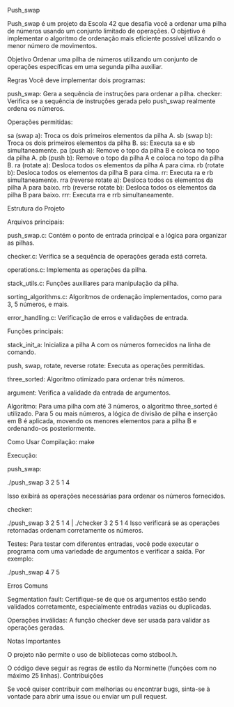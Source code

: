 Push_swap

Push_swap é um projeto da Escola 42 que desafia você a ordenar uma pilha de números usando um conjunto limitado de operações. O objetivo é implementar o algoritmo de ordenação mais eficiente possível utilizando o menor número de movimentos.

Objetivo
Ordenar uma pilha de números utilizando um conjunto de operações específicas em uma segunda pilha auxiliar.

Regras
Você deve implementar dois programas:

push_swap: Gera a sequência de instruções para ordenar a pilha.
checker: Verifica se a sequência de instruções gerada pelo push_swap realmente ordena os números.

Operações permitidas:

sa (swap a): Troca os dois primeiros elementos da pilha A.
sb (swap b): Troca os dois primeiros elementos da pilha B.
ss: Executa sa e sb simultaneamente.
pa (push a): Remove o topo da pilha B e coloca no topo da pilha A.
pb (push b): Remove o topo da pilha A e coloca no topo da pilha B.
ra (rotate a): Desloca todos os elementos da pilha A para cima.
rb (rotate b): Desloca todos os elementos da pilha B para cima.
rr: Executa ra e rb simultaneamente.
rra (reverse rotate a): Desloca todos os elementos da pilha A para baixo.
rrb (reverse rotate b): Desloca todos os elementos da pilha B para baixo.
rrr: Executa rra e rrb simultaneamente.

Estrutura do Projeto

Arquivos principais:

push_swap.c: Contém o ponto de entrada principal e a lógica para organizar as pilhas.

checker.c: Verifica se a sequência de operações gerada está correta.

operations.c: Implementa as operações da pilha.

stack_utils.c: Funções auxiliares para manipulação da pilha.

sorting_algorithms.c: Algoritmos de ordenação implementados, como para 3, 5 números, e mais.

error_handling.c: Verificação de erros e validações de entrada.

Funções principais:

stack_init_a: Inicializa a pilha A com os números fornecidos na linha de comando.

push, swap, rotate, reverse rotate: Executa as operações permitidas.

three_sorted: Algoritmo otimizado para ordenar três números.

argument: Verifica a validade da entrada de argumentos.

Algoritmo:
Para uma pilha com até 3 números, o algoritmo three_sorted é utilizado.
Para 5 ou mais números, a lógica de divisão de pilha e inserção em B é aplicada, movendo os menores elementos para a pilha B e ordenando-os posteriormente.

Como Usar
Compilação:
make

Execução:

push_swap:

./push_swap 3 2 5 1 4

Isso exibirá as operações necessárias para ordenar os números fornecidos.

checker:

./push_swap 3 2 5 1 4 | ./checker 3 2 5 1 4
Isso verificará se as operações retornadas ordenam corretamente os números.

Testes:
Para testar com diferentes entradas, você pode executar o programa com uma variedade de argumentos e verificar a saída. Por exemplo:

./push_swap 4 7 5

Erros Comuns

Segmentation fault: Certifique-se de que os argumentos estão sendo validados corretamente, especialmente entradas vazias ou duplicadas.

Operações inválidas: A função checker deve ser usada para validar as operações geradas.

Notas Importantes

O projeto não permite o uso de bibliotecas como stdbool.h.

O código deve seguir as regras de estilo da Norminette (funções com no máximo 25 linhas).
Contribuições

Se você quiser contribuir com melhorias ou encontrar bugs, sinta-se à vontade para abrir uma issue ou enviar um pull request.
